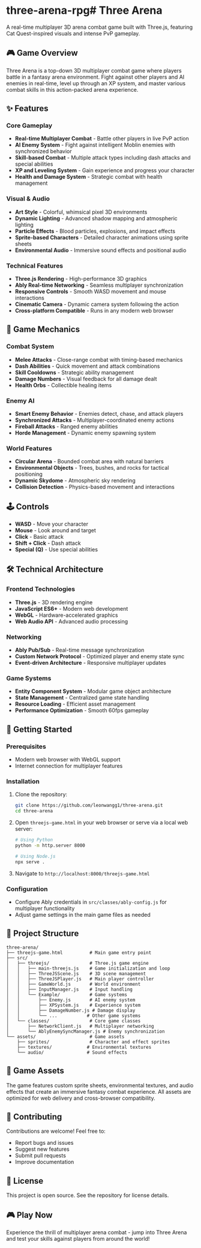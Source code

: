 # three-arena-rpg# Three Arena

A real-time multiplayer 3D arena combat game built with Three.js, featuring Cat Quest-inspired visuals and intense PvP gameplay.

## 🎮 Game Overview

Three Arena is a top-down 3D multiplayer combat game where players battle in a fantasy arena environment. Fight against other players and AI enemies in real-time, level up through an XP system, and master various combat skills in this action-packed arena experience.

## ✨ Features

### Core Gameplay
- **Real-time Multiplayer Combat** - Battle other players in live PvP action
- **AI Enemy System** - Fight against intelligent Moblin enemies with synchronized behavior
- **Skill-based Combat** - Multiple attack types including dash attacks and special abilities
- **XP and Leveling System** - Gain experience and progress your character
- **Health and Damage System** - Strategic combat with health management

### Visual & Audio
- **Art Style** - Colorful, whimsical pixel 3D environments
- **Dynamic Lighting** - Advanced shadow mapping and atmospheric lighting
- **Particle Effects** - Blood particles, explosions, and impact effects
- **Sprite-based Characters** - Detailed character animations using sprite sheets
- **Environmental Audio** - Immersive sound effects and positional audio

### Technical Features
- **Three.js Rendering** - High-performance 3D graphics
- **Ably Real-time Networking** - Seamless multiplayer synchronization
- **Responsive Controls** - Smooth WASD movement and mouse interactions
- **Cinematic Camera** - Dynamic camera system following the action
- **Cross-platform Compatible** - Runs in any modern web browser

## 🎯 Game Mechanics

### Combat System
- **Melee Attacks** - Close-range combat with timing-based mechanics
- **Dash Abilities** - Quick movement and attack combinations
- **Skill Cooldowns** - Strategic ability management
- **Damage Numbers** - Visual feedback for all damage dealt
- **Health Orbs** - Collectible healing items

### Enemy AI
- **Smart Enemy Behavior** - Enemies detect, chase, and attack players
- **Synchronized Attacks** - Multiplayer-coordinated enemy actions
- **Fireball Attacks** - Ranged enemy abilities
- **Horde Management** - Dynamic enemy spawning system

### World Features
- **Circular Arena** - Bounded combat area with natural barriers
- **Environmental Objects** - Trees, bushes, and rocks for tactical positioning
- **Dynamic Skydome** - Atmospheric sky rendering
- **Collision Detection** - Physics-based movement and interactions

## 🕹️ Controls

- **WASD** - Move your character
- **Mouse** - Look around and target
- **Click** - Basic attack
- **Shift + Click** - Dash attack
- **Special (Q)** - Use special abilities

## 🛠️ Technical Architecture

### Frontend Technologies
- **Three.js** - 3D rendering engine
- **JavaScript ES6+** - Modern web development
- **WebGL** - Hardware-accelerated graphics
- **Web Audio API** - Advanced audio processing

### Networking
- **Ably Pub/Sub** - Real-time message synchronization
- **Custom Network Protocol** - Optimized player and enemy state sync
- **Event-driven Architecture** - Responsive multiplayer updates

### Game Systems
- **Entity Component System** - Modular game object architecture
- **State Management** - Centralized game state handling
- **Resource Loading** - Efficient asset management
- **Performance Optimization** - Smooth 60fps gameplay

## 🚀 Getting Started

### Prerequisites
- Modern web browser with WebGL support
- Internet connection for multiplayer features

### Installation
1. Clone the repository:
   ```bash
   git clone https://github.com/leonwangg1/three-arena.git
   cd three-arena
   ```

2. Open `threejs-game.html` in your web browser or serve via a local web server:
   ```bash
   # Using Python
   python -m http.server 8000
   
   # Using Node.js
   npx serve .
   ```

3. Navigate to `http://localhost:8000/threejs-game.html`

### Configuration
- Configure Ably credentials in `src/classes/ably-config.js` for multiplayer functionality
- Adjust game settings in the main game files as needed

## 📁 Project Structure

```
three-arena/
├── threejs-game.html          # Main game entry point
├── src/
│   ├── threejs/               # Three.js game engine
│   │   ├── main-threejs.js    # Game initialization and loop
│   │   ├── ThreeJSScene.js    # 3D scene management
│   │   ├── ThreeJSPlayer.js   # Main player controller
│   │   ├── GameWorld.js       # World environment
│   │   ├── InputManager.js    # Input handling
│   │   └── Example/           # Game systems
│   │       ├── Enemy.js       # AI enemy system
│   │       ├── XPSystem.js    # Experience system
│   │       ├── DamageNumber.js # Damage display
│   │       └── ...           # Other game systems
│   └── classes/               # Core game classes
│       ├── NetworkClient.js   # Multiplayer networking
│       └── AblyEnemySyncManager.js # Enemy synchronization
└── assets/                    # Game assets
    ├── sprites/               # Character and effect sprites
    ├── textures/             # Environmental textures
    └── audio/                # Sound effects
```

## 🎨 Game Assets

The game features custom sprite sheets, environmental textures, and audio effects that create an immersive fantasy combat experience. 
All assets are optimized for web delivery and cross-browser compatibility.

## 🤝 Contributing

Contributions are welcome! Feel free to:
- Report bugs and issues
- Suggest new features
- Submit pull requests
- Improve documentation

## 📄 License

This project is open source. See the repository for license details.

## 🎮 Play Now

Experience the thrill of multiplayer arena combat - jump into Three Arena and test your skills against players from around the world!
